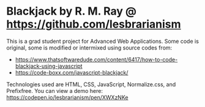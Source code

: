 # Blackjack by R. M. Ray @ https://github.com/lesbrarianism

This is a grad student project for Advanced Web Applications.  Some code is original, some is modified or intermixed using source codes from:
- https://www.thatsoftwaredude.com/content/6417/how-to-code-blackjack-using-javascript
- https://code-boxx.com/javascript-blackjack/

Technologies used are HTML, CSS, JavaScript, Normalize.css, and Prefixfree.  You can view a demo here:  https://codepen.io/lesbrarianism/pen/XWXzNKe
